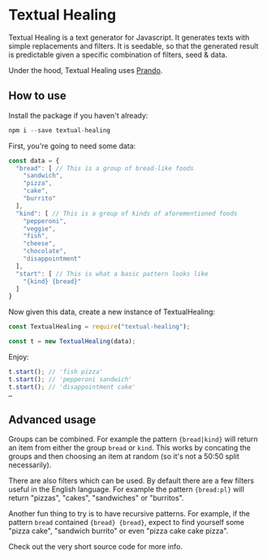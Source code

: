 # Textual Healing

Textual Healing is a text generator for Javascript. It generates texts with
simple replacements and filters. It is seedable, so that the generated result is
predictable given a specific combination of filters, seed & data.

Under the hood, Textual Healing uses [Prando](https://www.npmjs.com/package/prando).

## How to use

Install the package if you haven't already:

```javascript
npm i --save textual-healing
```

First, you're going to need some data:

```javascript
const data = {
  "bread": [ // This is a group of bread-like foods
    "sandwich",
    "pizza",
    "cake",
    "burrito"
  ],
  "kind": [ // This is a group of kinds of aforementioned foods
    "pepperoni",
    "veggie",
    "fish",
    "cheese",
    "chocolate",
    "disappointment"
  ],
  "start": [ // This is what a basic pattern looks like
    "{kind} {bread}"
  ]
}
```

Now given this data, create a new instance of TextualHealing:

```javascript
const TextualHealing = require("textual-healing");

const t = new TextualHealing(data);
```

Enjoy:

```javascript
t.start(); // 'fish pizza'
t.start(); // 'pepperoni sandwich'
t.start(); // 'disappointment cake'
…
```

## Advanced usage

Groups can be combined. For example the pattern `{bread|kind}` will return an
item from either the group `bread` or `kind`. This works by concating the groups
and then choosing an item at random (so it's not a 50:50 split necessarily).

There are also filters which can be used. By default there are a few filters
useful in the English language. For example the pattern `{bread:pl}` will return
"pizzas", "cakes", "sandwiches" or "burritos".

Another fun thing to try is to have recursive patterns. For example, if the
pattern `bread` contained `{bread} {bread}`, expect to find yourself some "pizza
cake", "sandwich burrito" or even "pizza cake cake pizza".

Check out the very short source code for more info.
